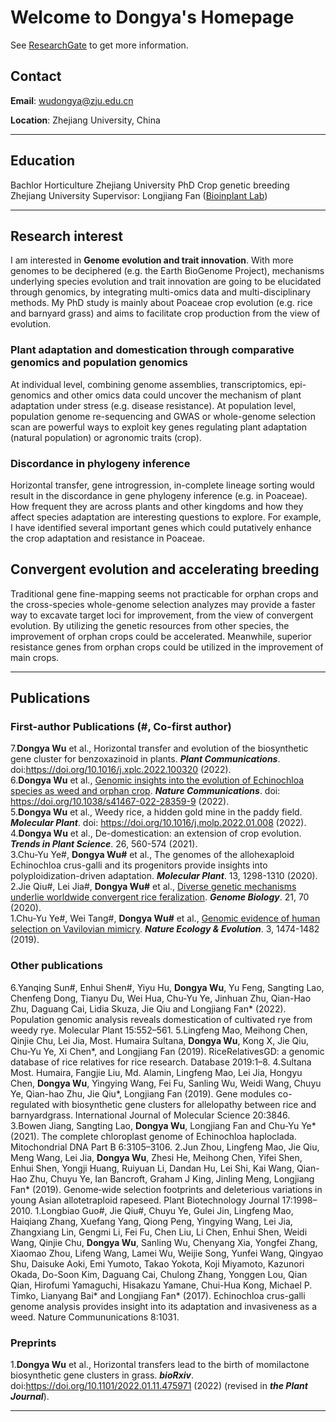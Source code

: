 # Welcome to Dongya's Homepage

See [ResearchGate](https://www.researchgate.net/profile/Dongya-Wu) to get more information.


## Contact

**Email**: wudongya@zju.edu.cn

**Location**: Zhejiang University, China

***
## Education
Bachlor Horticulture  Zhejiang University
PhD Crop genetic breeding Zhejiang University Supervisor: Longjiang Fan ([Bioinplant Lab](http://ibi.zju.edu.cn/bioinplant/))
***

## Research interest

I am interested in **Genome evolution and trait innovation**. With more genomes to be deciphered (e.g. the Earth BioGenome Project), mechanisms underlying species evolution and trait innovation are going to be elucidated through genomics, by integrating multi-omics data and multi-disciplinary methods. My PhD study is mainly about Poaceae crop evolution (e.g. rice and barnyard grass) and aims to facilitate crop production from the view of evolution.

### Plant adaptation and domestication through comparative genomics and population genomics
At individual level, combining genome assemblies, transcriptomics, epi-genomics and other omics data could uncover the mechanism of plant adaptation under stress (e.g. disease resistance). At population level, population genome re-sequencing and GWAS or whole-genome selection scan are powerful ways to exploit key genes regulating plant adaptation (natural population) or agronomic traits (crop).
### Discordance in phylogeny inference
  Horizontal transfer, gene introgression, in-complete lineage sorting would result in the discordance in gene phylogeny inference (e.g. in Poaceae). How frequent they are across plants and other kingdoms and how they affect species adaptation are interesting questions to explore. For example, I have identified several important genes which could putatively enhance the crop adaptation and resistance in Poaceae.
## Convergent evolution and accelerating breeding
  Traditional gene fine-mapping seems not practicable for orphan crops and the cross-species whole-genome selection analyzes may provide a faster way to excavate target loci for improvement, from the view of convergent evolution. By utilizing the genetic resources from other species, the improvement of orphan crops could be accelerated. Meanwhile, superior resistance genes from orphan crops could be utilized in the improvement of main crops.
***

## Publications 
### First-author Publications (#, Co-first author)
7.**Dongya Wu** et al., Horizontal transfer and evolution of the biosynthetic gene cluster for benzoxazinoid in plants. ***Plant Communications***. doi:https://doi.org/10.1016/j.xplc.2022.100320 (2022).  
6.**Dongya Wu** et al., [Genomic insights into the evolution of Echinochloa species as weed and orphan crop](https://www.nature.com/articles/s41467-022-28359-9). ***Nature Communications***. doi: https://doi.org/10.1038/s41467-022-28359-9 (2022).  
5.**Dongya Wu** et al., Weedy rice, a hidden gold mine in the paddy field. ***Molecular Plant***. doi: https://doi.org/10.1016/j.molp.2022.01.008 (2022).  
4.**Dongya Wu** et al., De-domestication: an extension of crop evolution. ***Trends in Plant Science***. 26, 560-574 (2021).  
3.Chu-Yu Ye#, **Dongya Wu#** et al., The genomes of the allohexaploid Echinochloa crus-galli and its progenitors provide insights into polyploidization-driven adaptation. ***Molecular Plant***. 13, 1298-1310 (2020).  
2.Jie Qiu#, Lei Jia#, **Dongya Wu#** et al., [Diverse genetic mechanisms underlie worldwide convergent rice feralization](https://genomebiology.biomedcentral.com/articles/10.1186/s13059-020-01980-x). ***Genome Biology***. 21, 70 (2020).  
1.Chu-Yu Ye#, Wei Tang#, **Dongya Wu#** et al., [Genomic evidence of human selection on Vavilovian mimicry](https://www.nature.com/articles/s41559-019-0976-1). ***Nature Ecology & Evolution***. 3, 1474-1482 (2019).  

### Other publications
6.Yanqing Sun#, Enhui Shen#, Yiyu Hu, **Dongya Wu**, Yu Feng, Sangting Lao, Chenfeng Dong, Tianyu Du, Wei Hua, Chu-Yu Ye, Jinhuan Zhu, Qian-Hao Zhu, Daguang Cai, Lidia Skuza, Jie Qiu and Longjiang Fan* (2022). Population genomic analysis reveals domestication of cultivated rye from weedy rye. Molecular Plant 15:552–561.
5.Lingfeng Mao, Meihong Chen, Qinjie Chu, Lei Jia, Most. Humaira Sultana, **Dongya Wu**, Kong X, Jie Qiu, Chu-Yu Ye, Xi Chen*, and Longjiang Fan (2019). RiceRelativesGD: a genomic database of rice relatives for rice research. Database 2019:1–8.
4.Sultana Most. Humaira, Fangjie Liu, Md. Alamin, Lingfeng Mao, Lei Jia, Hongyu Chen, **Dongya Wu**, Yingying Wang, Fei Fu, Sanling Wu, Weidi Wang, Chuyu Ye, Qian-hao Zhu, Jie Qiu*, Longjiang Fan (2019). Gene modules co-regulated with biosynthetic gene clusters for allelopathy between rice and barnyardgrass. International Journal of Molecular Science 20:3846.
3.Bowen Jiang, Sangting Lao, **Dongya Wu**, Longjiang Fan and Chu-Yu Ye* (2021). The complete chloroplast genome of Echinochloa haploclada. Mitochondrial DNA Part B 6:3105–3106.
2.Jun Zhou, Lingfeng Mao, Jie Qiu, Meng Wang, Lei Jia, **Dongya Wu**, Zhesi He, Meihong Chen, Yifei Shen, Enhui Shen, Yongji Huang, Ruiyuan Li, Dandan Hu, Lei Shi, Kai Wang, Qian-Hao Zhu, Chuyu Ye, Ian Bancroft, Graham J King, Jinling Meng, Longjiang Fan* (2019). Genome‐wide selection footprints and deleterious variations in young Asian allotetraploid rapeseed. Plant Biotechnology Journal 17:1998–2010.
1.Longbiao Guo#, Jie Qiu#, Chuyu Ye, Gulei Jin, Lingfeng Mao, Haiqiang Zhang, Xuefang Yang, Qiong Peng, Yingying Wang, Lei Jia, Zhangxiang Lin, Gengmi Li, Fei Fu, Chen Liu, Li Chen, Enhui Shen, Weidi Wang, Qinjie Chu, **Dongya Wu**, Sanling Wu, Chenyang Xia, Yongfei Zhang, Xiaomao Zhou, Lifeng Wang, Lamei Wu, Weijie Song, Yunfei Wang, Qingyao Shu, Daisuke Aoki, Emi Yumoto, Takao Yokota, Koji Miyamoto, Kazunori Okada, Do-Soon Kim, Daguang Cai, Chulong Zhang, Yonggen Lou, Qian Qian, Hirofumi Yamaguchi, Hisakazu Yamane, Chui-Hua Kong, Michael P. Timko, Lianyang Bai* and Longjiang Fan* (2017). Echinochloa crus-galli genome analysis provides insight into its adaptation and invasiveness as a weed. Nature Commununications 8:1031.

### Preprints
1.**Dongya Wu** et al., Horizontal transfers lead to the birth of momilactone biosynthetic gene clusters in grass. ***bioRxiv***. doi:https://doi.org/10.1101/2022.01.11.475971 (2022) (revised in ***the Plant Journal***). 


***
